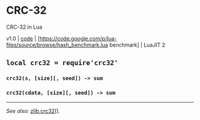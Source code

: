 # CRC-32
CRC-32 in Lua

v1.0 | [code](http://code.google.com/p/lua-files/source/browse/crc32.lua) | [https://code.google.com/p/lua-files/source/browse/hash_benchmark.lua benchmark] | LuaJIT 2

## `local crc32 = require'crc32'`

### `crc32(s, [size][, seed]) -> sum`

### `crc32(cdata, [size][, seed]) -> sum`

----
*See also:* [zlib.crc32()](zlib).

